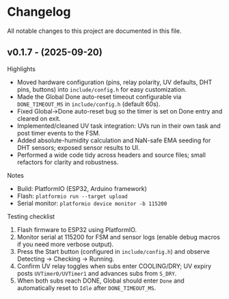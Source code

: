 # Changelog

All notable changes to this project are documented in this file.

## v0.1.7 - (2025-09-20)

Highlights
- Moved hardware configuration (pins, relay polarity, UV defaults, DHT pins, buttons) into `include/config.h` for easy customization.
- Made the Global Done auto-reset timeout configurable via `DONE_TIMEOUT_MS` in `include/config.h` (default 60s).
- Fixed Global->Done auto-reset bug so the timer is set on Done entry and cleared on exit.
- Implemented/cleaned UV task integration: UVs run in their own task and post timer events to the FSM.
- Added absolute-humidity calculation and NaN-safe EMA seeding for DHT sensors; exposed sensor results to UI.
- Performed a wide code tidy across headers and source files; small refactors for clarity and robustness.

Notes
- Build: PlatformIO (ESP32, Arduino framework)
- Flash: `platformio run --target upload`
- Serial monitor: `platformio device monitor -b 115200`

Testing checklist
1. Flash firmware to ESP32 using PlatformIO.
2. Monitor serial at 115200 for FSM and sensor logs (enable debug macros if you need more verbose output).
3. Press the Start button (configured in `include/config.h`) and observe Detecting → Checking → Running.
4. Confirm UV relay toggles when subs enter COOLING/DRY; UV expiry posts `UVTimer0/UVTimer1` and advances subs from `S_DRY`.
5. When both subs reach DONE, Global should enter `Done` and automatically reset to `Idle` after `DONE_TIMEOUT_MS`.

